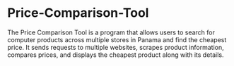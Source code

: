 # Price-Comparison-Tool
The Price Comparison Tool is a program that allows users to search for computer products across multiple stores in Panama and find the cheapest price. It sends requests to multiple websites, scrapes product information, compares prices, and displays the cheapest product along with its details.
